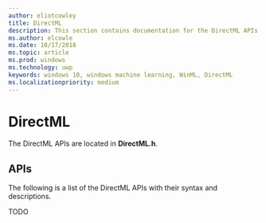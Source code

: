 ```yaml
---
author: eliotcowley
title: DirectML
description: This section contains documentation for the DirectML APIs.
ms.author: elcowle
ms.date: 10/17/2018
ms.topic: article
ms.prod: windows
ms.technology: uwp
keywords: windows 10, windows machine learning, WinML, DirectML
ms.localizationpriority: medium
---
```


# DirectML

The DirectML APIs are located in **DirectML.h**.

## APIs

The following is a list of the DirectML APIs with their syntax and descriptions.

TODO